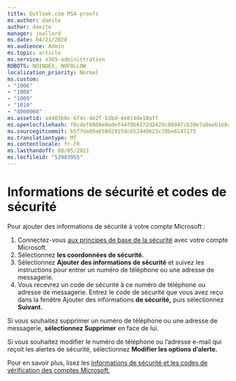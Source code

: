 ```yaml
---
title: Outlook.com MSA proofs
ms.author: daeite
author: daeite
manager: joallard
ms.date: 04/21/2020
ms.audience: Admin
ms.topic: article
ms.service: o365-administration
ROBOTS: NOINDEX, NOFOLLOW
localization_priority: Normal
ms.custom:
- "1006"
- "1008"
- "1009"
- "1010"
- "8000060"
ms.assetid: a4403b0c-6f4c-4e2f-b3bd-4e814de10aff
ms.openlocfilehash: f8cdef6068e0adef44f8b4172d2429c86947cb39e7a0eeb168ca6b4400e8b585
ms.sourcegitcommit: b5f7da89a650d2915dc652449623c78be6247175
ms.translationtype: MT
ms.contentlocale: fr-FR
ms.lasthandoff: 08/05/2021
ms.locfileid: "53983955"
---
```

# <a name="security-info-and-security-codes"></a>Informations de sécurité et codes de sécurité

Pour ajouter des informations de sécurité à votre compte Microsoft :

1. Connectez-vous [aux principes de base de la sécurité](https://account.microsoft.com/security) avec votre compte Microsoft.
1. Sélectionnez **les coordonnées de sécurité.**
1. Sélectionnez **Ajouter des informations de sécurité** et suivez les instructions pour entrer un numéro de téléphone ou une adresse de messagerie.
1. Vous recevrez un code de sécurité à ce numéro de téléphone ou adresse de messagerie. Entrez le code de sécurité que vous avez reçu dans la fenêtre Ajouter des informations **de sécurité,** puis sélectionnez **Suivant.**

Si vous souhaitez supprimer un numéro de téléphone ou une adresse de messagerie, **sélectionnez Supprimer** en face de lui.

Si vous souhaitez modifier le numéro de téléphone ou l’adresse e-mail qui reçoit les alertes de sécurité, sélectionnez **Modifier les options d’alerte.**

Pour en savoir plus, lisez les [informations de sécurité et les codes de vérification des comptes Microsoft.](https://support.microsoft.com/help/12428/)